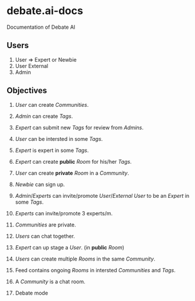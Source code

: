 # debate.ai-docs
Documentation of Debate AI

## Users
1. User => Expert or Newbie
1. User External
1. Admin

## Objectives
1. _User_ can create _Communities_.
1. _Admin_ can create _Tags_.
1. _Expert_ can submit new _Tags_ for review from _Admins_.
1. _User_ can be intersted in some _Tags_.
1. _Expert_ is expert in some _Tags_.
1. _Expert_ can create __public__ _Room_ for his/her _Tags_.
1. _User_ can create __private__ _Room_ in a _Community_.
1. _Newbie_ can sign up.
1. _Admin_/_Experts_ can invite/promote _User_/_External User_ to be an _Expert_ in some _Tags_.
1. _Experts_ can invite/promote 3 experts/m.
1. _Communities_ are private.
1. _Users_ can chat together.
1. _Expert_ can up stage a _User_. (in __public__ _Room_)
1. _Users_ can create multiple _Rooms_ in the same _Community_.
1. Feed contains ongoing _Rooms_ in intersted _Communities_ and _Tags_.
1. A _Community_ is a chat room. 

1. Debate mode